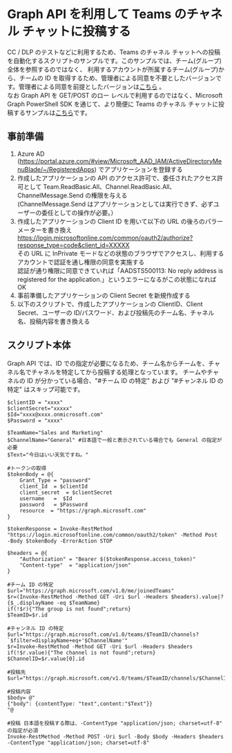 # Graph API を利用して Teams のチャネル チャットに投稿する
CC / DLP のテストなどに利用するため、Teams のチャネル チャットへの投稿を自動化するスクリプトのサンプルです。このサンプルでは、チーム(グループ)全体を参照するのではなく、
利用するアカウントが所属するチーム(グループ)から、チームの ID を取得するため、管理者による同意を不要としたバージョンです。管理者による同意を前提としたバージョンは[こちら](https://github.com/YoshihiroIchinose/E5Comp/blob/main/PostTeamsMessage.md)
。   
なお Graph API を GET/POST のロー レベルで利用するのではなく、Microsoft Graph PowerShell SDK を通じて、より簡便に Teams のチャネル チャットに投稿するサンプルは[こちら](https://github.com/YoshihiroIchinose/E5Comp/blob/main/PostTeamsMessage3.md)です。
## 事前準備
1. Azure AD (https://portal.azure.com/#view/Microsoft_AAD_IAM/ActiveDirectoryMenuBlade/~/RegisteredApps) でアプリケーションを登録する
2. 作成したアプリケーションの API のアクセス許可で、委任されたアクセス許可として Team.ReadBasic.All、Channel.ReadBasic.All、ChannelMessage.Send の権限を与える    
(ChannelMessage.Send はアプリケーションとしては実行できず、必ずユーザーの委任としての操作が必要。）
3. 作成したアプリケーションの Client ID を用いて以下の URL の後ろのパラーメーターを書き換え   
   https://login.microsoftonline.com/common/oauth2/authorize?response_type=code&client_id=XXXXX   
その URL に InPrivate モードなどの状態のブラウザでアクセスし、利用するアカウントで認証を通し権限の同意を実施する   
認証が通り権限に同意できていれば「AADSTS500113: No reply address is registered for the application.」というエラーになるがこの状態になれば OK 
4. 事前準備したアプリケーションの Client Secret を新規作成する
5. 以下のスクリプトで、作成したアプリケーションの ClientID、Client Secret、ユーザーの ID/パスワード、および投稿先のチーム名、チャネル名、投稿内容を書き換える
## スクリプト本体
Graph API では、ID での指定が必要になるため、チーム名からチームを、チャネル名でチャネルを特定してから投稿する処理となっています。
チームやチャネルの ID が分かっている場合、"#チーム ID の特定" および "#チャンネル ID の特定" はスキップ可能です。

````
$clientID = "xxxx"
$clientSecret="xxxxx"
$Id="xxxx@xxxx.onmicrosoft.com"
$Password = "xxxx"

$TeamName="Sales and Marketing"
$ChannelName="General" #日本語で一般と表示されている場合でも General の指定が必要
$Text="今日はいい天気ですね。"

#トークンの取得
$tokenBody = @{  
    Grant_Type = "password"
    client_Id  = $clientId
    client_secret  = $clientSecret
    username   =  $Id
    password   = $Password
    resource  = "https://graph.microsoft.com"
}

$tokenResponse = Invoke-RestMethod "https://login.microsoftonline.com/common/oauth2/token" -Method Post  -Body $tokenBody -ErrorAction STOP

$headers = @{
    "Authorization" = "Bearer $($tokenResponse.access_token)"
    "Content-type"  = "application/json"
}

#チーム ID の特定
$url="https://graph.microsoft.com/v1.0/me/joinedTeams"
$r=(Invoke-RestMethod -Method GET -Uri $url -Headers $headers).value|?{$_.displayName -eq $TeamName}
if(!$r){"The group is not found";return}
$TeamID=$r.id

#チャンネル ID の特定
$url="https://graph.microsoft.com/v1.0/teams/$TeamID/channels?`$filter=displayName+eq+'$ChannelName'"
$r=Invoke-RestMethod -Method GET -Uri $url -Headers $headers
if(!$r.value){"The channel is not found";return}
$ChannelID=$r.value[0].id

#投稿先
$url="https://graph.microsoft.com/v1.0/teams/$TeamID/channels/$ChannelID/messages"

#投稿内容
$body= @"
{"body": {contentType: "text",content:"$Text"}}
"@

#投稿 日本語を投稿する際は、-ContentType "application/json; charset=utf-8" の指定が必須
Invoke-RestMethod -Method POST -Uri $url -Body $body -Headers $headers -ContentType "application/json; charset=utf-8"
````
